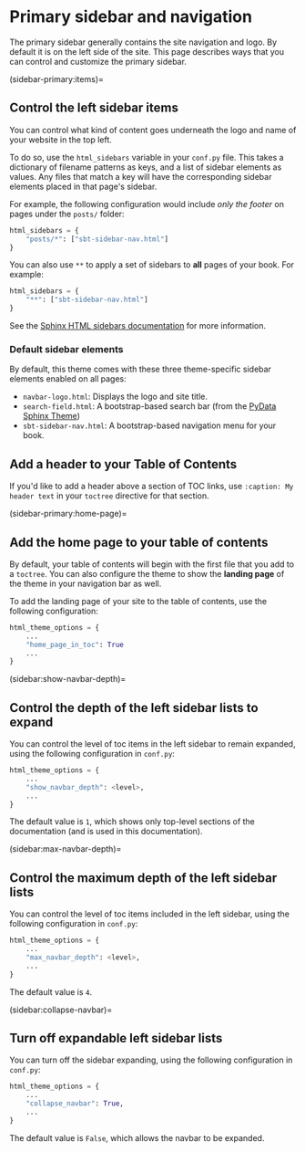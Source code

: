 # Primary sidebar and navigation

The primary sidebar generally contains the site navigation and logo.
By default it is on the left side of the site.
This page describes ways that you can control and customize the primary sidebar.

(sidebar-primary:items)=
## Control the left sidebar items

You can control what kind of content goes underneath the logo and name of your website in the top left.

To do so, use the `html_sidebars` variable in your `conf.py` file. This takes a dictionary of filename patterns as keys, and a list of sidebar elements as values. Any files that match a key will have the corresponding sidebar elements placed in that page's sidebar.

For example, the following configuration would include *only the footer* on pages under the `posts/` folder:

```python
html_sidebars = {
    "posts/*": ["sbt-sidebar-nav.html"]
}
```

You can also use `**` to apply a set of sidebars to **all** pages of your book. For example:

```python
html_sidebars = {
    "**": ["sbt-sidebar-nav.html"]
}
```

See the [Sphinx HTML sidebars documentation](https://www.sphinx-doc.org/en/master/usage/configuration.html#confval-html_sidebars) for more information.

### Default sidebar elements

By default, this theme comes with these three theme-specific sidebar elements enabled on all pages:

- `navbar-logo.html`: Displays the logo and site title.
- `search-field.html`: A bootstrap-based search bar (from the [PyData Sphinx Theme](https://pydata-sphinx-theme.readthedocs.io/))
- `sbt-sidebar-nav.html`: A bootstrap-based navigation menu for your book.

## Add a header to your Table of Contents

If you'd like to add a header above a section of TOC links, use `:caption: My header text`
in your `toctree` directive for that section.


(sidebar-primary:home-page)=
## Add the home page to your table of contents

By default, your table of contents will begin with the first file that you add to a `toctree`. You can also configure the theme to show the **landing page** of the theme in your navigation bar as well.

To add the landing page of your site to the table of contents, use the following configuration:

```python
html_theme_options = {
    ...
    "home_page_in_toc": True
    ...
}
```

(sidebar:show-navbar-depth)=
## Control the depth of the left sidebar lists to expand

You can control the level of toc items in the left sidebar to remain expanded,
using the following configuration in `conf.py`:

```python
html_theme_options = {
    ...
    "show_navbar_depth": <level>,
    ...
}
```

The default value is `1`, which shows only top-level sections of the documentation (and is used in this documentation).

(sidebar:max-navbar-depth)=

## Control the maximum depth of the left sidebar lists

You can control the level of toc items included in the left sidebar,
using the following configuration in `conf.py`:

```python
html_theme_options = {
    ...
    "max_navbar_depth": <level>,
    ...
}
```

The default value is `4`.

(sidebar:collapse-navbar)=
## Turn off expandable left sidebar lists

You can turn off the sidebar expanding,
using the following configuration in `conf.py`:

```python
html_theme_options = {
    ...
    "collapse_navbar": True,
    ...
}
```

The default value is `False`, which allows the navbar to be expanded.
